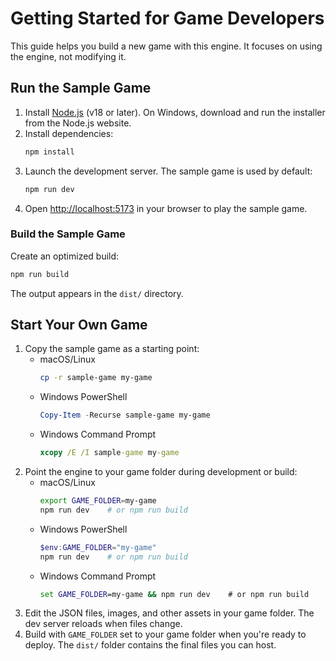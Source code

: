 # Getting Started for Game Developers

This guide helps you build a new game with this engine. It focuses on using the engine, not modifying it.

## Run the Sample Game

1. Install [Node.js](https://nodejs.org/) (v18 or later). On Windows, download and run the installer from the Node.js website.
2. Install dependencies:
   ```bash
   npm install
   ```
3. Launch the development server. The sample game is used by default:
   ```bash
   npm run dev
   ```
4. Open [http://localhost:5173](http://localhost:5173) in your browser to play the sample game.

### Build the Sample Game

Create an optimized build:
```bash
npm run build
```
The output appears in the `dist/` directory.

## Start Your Own Game

1. Copy the sample game as a starting point:
   * macOS/Linux
     ```bash
     cp -r sample-game my-game
     ```
   * Windows PowerShell
     ```powershell
     Copy-Item -Recurse sample-game my-game
     ```
   * Windows Command Prompt
     ```cmd
     xcopy /E /I sample-game my-game
     ```
2. Point the engine to your game folder during development or build:
   * macOS/Linux
     ```bash
     export GAME_FOLDER=my-game
     npm run dev    # or npm run build
     ```
   * Windows PowerShell
     ```powershell
     $env:GAME_FOLDER="my-game"
     npm run dev    # or npm run build
     ```
   * Windows Command Prompt
     ```cmd
     set GAME_FOLDER=my-game && npm run dev    # or npm run build
     ```
3. Edit the JSON files, images, and other assets in your game folder. The dev server reloads when files change.
4. Build with `GAME_FOLDER` set to your game folder when you're ready to deploy. The `dist/` folder contains the final files you can host.
